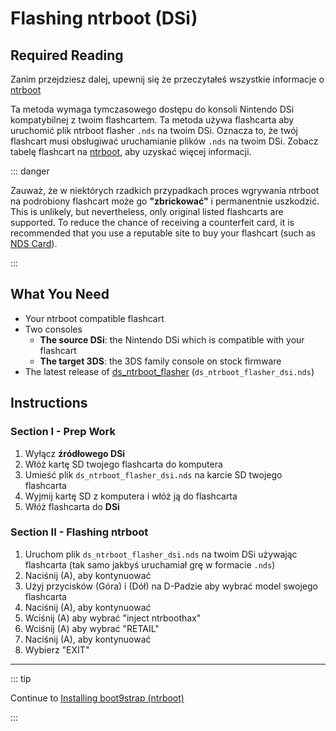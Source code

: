 # Flashing ntrboot (DSi)

## Required Reading

Zanim przejdziesz dalej, upewnij się że przeczytałeś wszystkie informacje o [ntrboot](ntrboot)

Ta metoda wymaga tymczasowego dostępu do konsoli Nintendo DSi kompatybilnej z twoim flashcartem. Ta metoda używa flashcarta aby uruchomić plik ntrboot flasher `.nds` na twoim DSi. Oznacza to, że twój flashcart musi obsługiwać uruchamianie plików `.nds` na twoim DSi. Zobacz tabelę flashcart na [ntrboot](ntrboot), aby uzyskać więcej informacji.

::: danger

Zauważ, że w niektórych rzadkich przypadkach proces wgrywania ntrboot na podrobiony flashcart może go **"zbrickować"** i permanentnie uszkodzić. This is unlikely, but nevertheless, only original listed flashcarts are supported. To reduce the chance of receiving a counterfeit card, it is recommended that you use a reputable site to buy your flashcart (such as [NDS Card](https://www.nds-card.com/)).

:::

## What You Need

- Your ntrboot compatible flashcart
- Two consoles
  - **The source DSi**: the Nintendo DSi which is compatible with your flashcart
  - **The target 3DS**: the 3DS family console on stock firmware
- The latest release of [ds_ntrboot_flasher](https://github.com/ntrteam/ds_ntrboot_flasher/releases/latest) (`ds_ntrboot_flasher_dsi.nds`)

## Instructions

### Section I - Prep Work

1. Wyłącz **źródłowego DSi**
2. Włóż kartę SD twojego flashcarta do komputera
3. Umieść plik `ds_ntrboot_flasher_dsi.nds` na karcie SD twojego flashcarta
4. Wyjmij kartę SD z komputera i włóż ją do flashcarta
5. Włóż flashcarta do **DSi**

### Section II - Flashing ntrboot

1. Uruchom plik `ds_ntrboot_flasher_dsi.nds` na twoim DSi używając flashcarta (tak samo jakbyś uruchamiał grę w formacie `.nds`)
2. Naciśnij (A), aby kontynuować
3. Użyj przycisków (Góra) i (Dół) na D-Padzie aby wybrać model swojego flashcarta
4. Naciśnij (A), aby kontynuować
5. Wciśnij (A) aby wybrać "inject ntrboothax"
6. Wciśnij (A) aby wybrać "RETAIL"
7. Naciśnij (A), aby kontynuować
8. Wybierz "EXIT"

___

::: tip

Continue to [Installing boot9strap (ntrboot)](installing-boot9strap-\(ntrboot\))

:::

